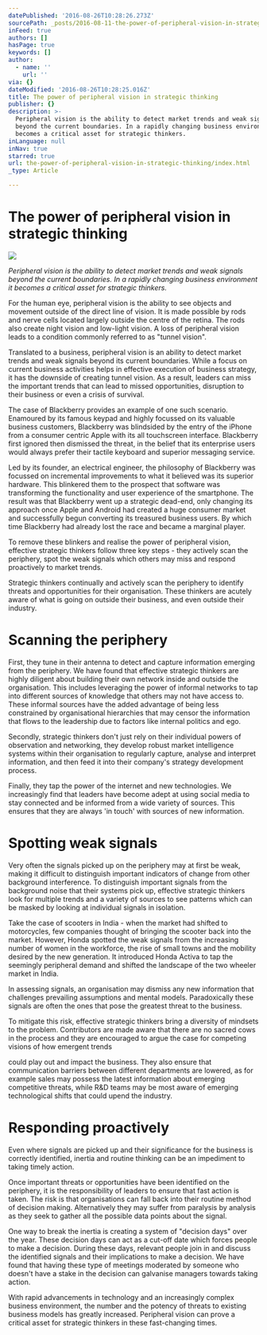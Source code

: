 ```yaml
---
datePublished: '2016-08-26T10:28:26.273Z'
sourcePath: _posts/2016-08-11-the-power-of-peripheral-vision-in-strategic-thinking.md
inFeed: true
authors: []
hasPage: true
keywords: []
author:
  - name: ''
    url: ''
via: {}
dateModified: '2016-08-26T10:28:25.016Z'
title: The power of peripheral vision in strategic thinking
publisher: {}
description: >-
  Peripheral vision is the ability to detect market trends and weak signals
  beyond the current boundaries. In a rapidly changing business environment it
  becomes a critical asset for strategic thinkers.
inLanguage: null
inNav: true
starred: true
url: the-power-of-peripheral-vision-in-strategic-thinking/index.html
_type: Article

---
```

# The power of peripheral vision in strategic thinking
![](https://the-grid-user-content.s3-us-west-2.amazonaws.com/0b8e282c-85a2-434c-9ab2-679b4f2aa876.jpg)

_Peripheral vision is the ability to detect market trends and weak signals beyond the current boundaries. In a rapidly changing business environment it becomes a critical asset for strategic thinkers._

For the human eye, peripheral vision is the ability to see objects and movement outside of the direct line of vision. It is made possible by rods and nerve cells located largely outside the centre of the retina. The rods also create night vision and low-light vision. A loss of peripheral vision leads to a condition commonly referred to as "tunnel vision".

Translated to a business, peripheral vision is an ability to detect market trends and weak signals beyond its current boundaries. While a focus on current business activities helps in effective execution of business strategy, it has the downside of creating tunnel vision. As a result, leaders can miss the important trends that can lead to missed opportunities, disruption to their business or even a crisis of survival.

The case of Blackberry provides an example of one such scenario. Enamoured by its famous keypad and highly focussed on its valuable business customers, Blackberry was blindsided by the entry of the iPhone from a consumer centric Apple with its all touchscreen interface. Blackberry first ignored then dismissed the threat, in the belief that its enterprise users would always prefer their tactile keyboard and superior messaging service.

Led by its founder, an electrical engineer, the philosophy of Blackberry was focussed on incremental improvements to what it believed was its superior hardware. This blinkered them to the prospect that software was transforming the functionality and user experience of the smartphone. The result was that Blackberry went up a strategic dead-end, only changing its approach once Apple and Android had created a huge consumer market and successfully begun converting its treasured business users. By which time Blackberry had already lost the race and became a marginal player.

To remove these blinkers and realise the power of peripheral vision, effective strategic thinkers follow three key steps - they actively scan the periphery, spot the weak signals which others may miss and respond proactively to market trends.

Strategic thinkers continually and actively scan the periphery to identify threats and opportunities for their organisation. These thinkers are acutely aware of what is going on outside their business, and even outside their industry.

# Scanning the periphery

First, they tune in their antenna to detect and capture information emerging from the periphery. We have found that effective strategic thinkers are highly diligent about building their own network inside and outside the organisation. This includes leveraging the power of informal networks to tap into different sources of knowledge that others may not have access to. These informal sources have the added advantage of being less constrained by organisational hierarchies that may censor the information that flows to the leadership due to factors like internal politics and ego.

Secondly, strategic thinkers don't just rely on their individual powers of observation and networking, they develop robust market intelligence systems within their organisation to regularly capture, analyse and interpret information, and then feed it into their company's strategy development process.

Finally, they tap the power of the internet and new technologies. We increasingly find that leaders have become adept at using social media to stay connected and be informed from a wide variety of sources. This ensures that they are always 'in touch' with sources of new information.

# Spotting weak signals

Very often the signals picked up on the periphery may at first be weak, making it difficult to distinguish important indicators of change from other background interference. To distinguish important signals from the background noise that their systems pick up, effective strategic thinkers look for multiple trends and a variety of sources to see patterns which can be masked by looking at individual signals in isolation.

Take the case of scooters in India - when the market had shifted to motorcycles, few companies thought of bringing the scooter back into the market. However, Honda spotted the weak signals from the increasing number of women in the workforce, the rise of small towns and the mobility desired by the new generation. It introduced Honda Activa to tap the seemingly peripheral demand and shifted the landscape of the two wheeler market in India.

In assessing signals, an organisation may dismiss any new information that challenges prevailing assumptions and mental models. Paradoxically these signals are often the ones that pose the greatest threat to the business.

To mitigate this risk, effective strategic thinkers bring a diversity of mindsets to the problem. Contributors are made aware that there are no sacred cows in the process and they are encouraged to argue the case for competing visions of how emergent trends

could play out and impact the business. They also ensure that communication barriers between different departments are lowered, as for example sales may possess the latest information about emerging competitive threats, while R&D teams may be most aware of emerging technological shifts that could upend the industry.

# Responding proactively

Even where signals are picked up and their significance for the business is correctly identified, inertia and routine thinking can be an impediment to taking timely action.

Once important threats or opportunities have been identified on the periphery, it is the responsibility of leaders to ensure that fast action is taken. The risk is that organisations can fall back into their routine method of decision making. Alternatively they may suffer from paralysis by analysis as they seek to gather all the possible data points about the signal.

One way to break the inertia is creating a system of "decision days" over the year. These decision days can act as a cut-off date which forces people to make a decision. During these days, relevant people join in and discuss the identified signals and their implications to make a decision. We have found that having these type of meetings moderated by someone who doesn't have a stake in the decision can galvanise managers towards taking action.

With rapid advancements in technology and an increasingly complex business environment, the number and the potency of threats to existing business models has greatly increased. Peripheral vision can prove a critical asset for strategic thinkers in these fast-changing times.